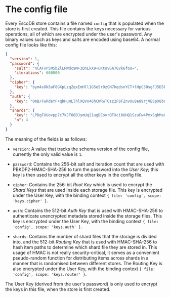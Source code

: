 # The config file

Every EscoDB store contains a file named `config` that is populated when the
store is first created. This file contains the keys necessary for various
operations, all of which are encrypted under the user's password. Any binary
values such as keys and salts are encoded using base64. A normal config file
looks like this:

```json
{
  "version": 1,
  "password": {
    "salt": "nCAFvP5M5bZlLRWdc9M+3QnLkX9+uKtovGA7GVk6foU=",
    "iterations": 600000
  },
  "cipher": {
    "key": "bym4sON3aF8GXpLzqZqxEmHll1G5e5r0zCN7kqdsnYCT+lHpC30sgFJ5D5FNTigb6BS9aZe5EHIDt7M1"
  },
  "auth": {
    "key": "0mB/FwRdeYF+qhHumLlhlXQVo46hCWRwTOsz2F8FZnvUu8e89rjVBSpX8bHKQjXJG54LP/9d5UlAjeOFCkOfR41ulKeGxpZyzm2PorywRy35ZI0hagU7EgEbKUo="
  },
  "shards": {
    "key": "LPDgFUUovpp7c7kJTO8DJymUq21ugDEovrQTXcibUHQ1SzuFw4PmxSqhMaUukA3PxX7wgaDYSMfyBQbMhvo3nlMGOA0kd2rjtn+QxKGEyA3VOfB9edBTd7gKIsA=",
    "n": 4
  }
}
```

The meaning of the fields is as follows:

- `version`: A value that tracks the schema version of the config file,
  currently the only valid value is `1`.

- `password`: Contains the 256-bit salt and iteration count that are used with
  PBKDF2-HMAC-SHA-256 to turn the password into the _User Key_; this key is then
  used to encrypt all the other keys in the config file.

- `cipher`: Contains the 256-bit _Root Key_ which is used to encrypt the _Shard
  Keys_ that are used inside each storage file. This key is encrypted under the
  User Key, with the binding context `{ file: 'config', scope: 'keys.cipher' }`.

- `auth`: Contains the 512-bit _Auth Key_ that is used with HMAC-SHA-256 to
  authenticate unencrypted metadata stored inside the storage files. This key is
  encrypted under the User Key, with the binding context `{ file: 'config',
  scope: 'keys.auth' }`.

- `shards`: Contains the number of shard files that the storage is divided into,
  and the 512-bit _Routing Key_ that is used with HMAC-SHA-256 to hash item
  paths to determine which shard file they are stored in. This usage of HMAC is
  not really security-critical, it serves as a convenient pseudo-random function
  for distributing items across shards in a manner that is randomised between
  different stores. The Routing Key is also encrypted under the User Key, with
  the binding context `{ file: 'config', scope: 'keys.router' }`.

The User Key (derived from the user's password) is only used to encrypt the keys
in this file, when the store is first created.
